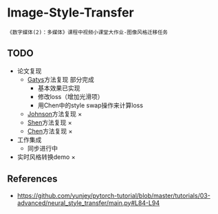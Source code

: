 # Image-Style-Transfer
    《数字媒体(2)：多媒体》课程中视频小课堂大作业-图像风格迁移任务
    
## TODO
 - 论文复现
     - [Gatys](https://arxiv.org/abs/1508.06576)方法复现 部分完成
        - 基本效果已实现
        - 修改loss（增加光滑项）
        - 用Chen中的style swap操作来计算loss
     - [Johnson](https://arxiv.org/abs/1603.08155)方法复现 ×
     - [Shen](https://arxiv.org/abs/1709.04111)方法复现 ×
     - [Chen](https://arxiv.org/abs/1612.04337)方法复现 ×
 - 工作集成
     - 同步进行中
 - 实时风格转换demo ×

## References

 - https://github.com/yunjey/pytorch-tutorial/blob/master/tutorials/03-advanced/neural_style_transfer/main.py#L84-L94